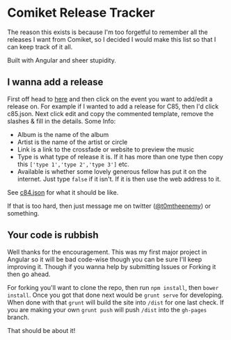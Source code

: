 # Comiket Release Tracker

The reason this exists is because I'm too forgetful to remember all the releases I want from Comiket, so I decided I would make this list so that I can keep track of it all. 

Built with Angular and sheer stupidity.

## I wanna add a release

First off head to [here](https://github.com/Tomo-san/comiket/tree/master/app/events) and then click on the event you want to add/edit a release on. For example if I wanted to add a release for C85, then I'd click c85.json. Next click edit and copy the commented template, remove the slashes & fill in the details. Some Info:

* Album is the name of the album
* Artist is the name of the artist or circle
* Link is a link to the crossfade or website to preview the music
* Type is what type of release it is. If it has more than one type then copy this `['type 1','type 2','type 3']` etc.
* Available is whether some lovely generous fellow has put it on the internet. Just type `false` if it isn't. If it is then use the web address to it.

See [c84.json](https://github.com/Tomo-san/comiket/blob/master/app/events/c84.json) for what it should be like.

If that is too hard, then just message me on twitter ([@t0mtheenemy](http://twitter.com/t0mtheenemy)) or something.

## Your code is rubbish

Well thanks for the encouragement. This was my first major project in Angular so it will be bad code-wise though you can be sure I'll keep improving it. Though if you wanna help by submitting Issues or Forking it then go ahead.

For forking you'll want to clone the repo, then run `npm install`, then `bower install`. Once you got that done next would be `grunt serve` for developing. When done with that `grunt` will build the site into `/dist` for one last check. If you are making your own `grunt push` will push `/dist` into the `gh-pages` branch.

That should be about it!